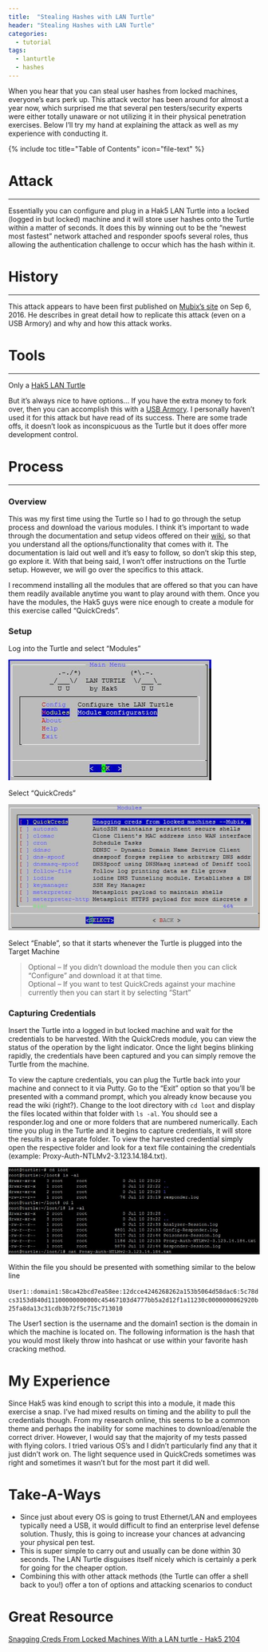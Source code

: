 ```yaml
---
title:  "Stealing Hashes with LAN Turtle"
header: "Stealing Hashes with LAN Turtle"
categories: 
  - tutorial
tags:
  - lanturtle
  - hashes
---
```

When you hear that you can steal user hashes from locked machines, everyone’s ears perk up. This attack vector has been around for almost a year now, which surprised me that several pen testers/security experts were either totally unaware or not utilizing it in their physical penetration exercises. Below I’ll try my hand at explaining the attack as well as my experience with conducting it.  

{% include toc title="Table of Contents" icon="file-text" %}

# Attack  
***

Essentially you can configure and plug in a Hak5 LAN Turtle into a locked (logged in but locked) machine and it will store user hashes onto the Turtle within a matter of seconds. It does this by winning out to be the “newest most fastest” network attached and responder spoofs several roles, thus allowing the authentication challenge to occur which has the hash within it.  

# History  
***

This attack appears to have been first published on [Mubix’s site](https://room362.com/post/2016/snagging-creds-from-locked-machines/) on Sep 6, 2016. He describes in great detail how to replicate this attack (even on a USB Armory) and why and how this attack works.

# Tools  
***

Only a [Hak5 LAN Turtle](https://hakshop.com/collections/lan-turtle/products/lan-turtle)

But it’s always nice to have options… If you have the extra money to fork over, then you can accomplish this with a [USB Armory](https://inversepath.com/usbarmory). I personally haven’t used it for this attack but have read of its success. There are some trade offs, it doesn’t look as inconspicuous as the Turtle but it does offer more development control.  

# Process  
***

### Overview  

This was my first time using the Turtle so I had to go through the setup process and download the various modules. I think it’s important to wade through the documentation and setup videos offered on their [wiki](https://lanturtle.com/wiki/#!index.md), so that you understand all the options/functionality that comes with it. The documentation is laid out well and it’s easy to follow, so don’t skip this step, go explore it. With that being said, I won’t offer instructions on the Turtle setup. However, we will go over the specifics to this attack.  

I recommend installing all the modules that are offered so that you can have them readily available anytime you want to play around with them. Once you have the modules, the Hak5 guys were nice enough to create a module for this exercise called “QuickCreds”.  

### Setup  

Log into the Turtle and select “Modules”

![Turtle Modules](/assets/images/turtle_mods.jpg)  

Select “QuickCreds”

![Turtle QuickCreds](/assets/images/turtle_quickcreds.jpg)  

Select “Enable”, so that it starts whenever the Turtle is plugged into the Target Machine

> Optional – If you didn’t download the module then you can click “Configure” and download it at that time.  
> Optional – If you want to test QuickCreds against your machine currently then you can start it by selecting “Start”  

### Capturing Credentials  

Insert the Turtle into a logged in but locked machine and wait for the credentials to be harvested. With the QuickCreds module, you can view the status of the operation by the light indicator. Once the light begins blinking rapidly, the credentials have been captured and you can simply remove the Turtle from the machine.  

To view the capture credentials, you can plug the Turtle back into your machine and connect to it via Putty. Go to the “Exit” option so that you’ll be presented with a command prompt, which you already know because you read the wiki (right?). Change to the loot directory with `cd loot` and display the files located within that folder with `ls -al`. You should see a responder.log and one or more folders that are numbered numerically. Each time you plug in the Turtle and it begins to capture credentials, it will store the results in a separate folder. To view the harvested credential simply open the respective folder and look for a text file containing the credentials (example: Proxy-Auth-NTLMv2-3.123.14.184.txt).  

![Turtle List](/assets/images/turtle_list.jpg)  

Within the file you should be presented with something similar to the below line  

`User1::domain1:58ca42bcd7ea58ee:12dcce4246268262a153b5064d58dac6:5c78dcs3153d840d11100000000000c45467103d4777bb5a2d12f1a11230c0000000062920b25fa8da13c31cdb3b72f5c715c713010`  

The User1 section is the username and the domain1 section is the domain in which the machine is located on. The following information is the hash that you would most likely throw into hashcat or use within your favorite hash cracking method.  

# My Experience  

Since Hak5 was kind enough to script this into a module, it made this exercise a snap. I’ve had mixed results on timing and the ability to pull the credentials though. From my research online, this seems to be a common theme and perhaps the inability for some machines to download/enable the correct driver. However, I would say that the majority of my tests passed with flying colors. I tried various OS’s and I didn’t particularly find any that it just didn’t work on. The light sequence used in QuickCreds sometimes was right and sometimes it wasn’t but for the most part it did well.  

# Take-A-Ways  

 - Since just about every OS is going to trust Ethernet/LAN and employees typically need a USB, it would difficult to find an enterprise level defense solution. Thusly, this is going to increase your chances at advancing your physical pen test.  
 - This is super simple to carry out and usually can be done within 30 seconds. The LAN Turtle disguises itself nicely which is certainly a perk for going for the cheaper option.  
 - Combining this with other attack methods (the Turtle can offer a shell back to you!) offer a ton of options and attacking scenarios to conduct  

# Great Resource  

[Snagging Creds From Locked Machines With a LAN turtle - Hak5 2104](https://www.youtube.com/watch?v=AVqh5mcFcFU)  
